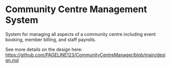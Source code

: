 # Community Centre Management System
System for managing all aspects of a community centre including event booking, member billing, and staff payrolls.

See more details on the design here: https://github.com/PAGELINE123/CommunityCentreManager/blob/main/design.md
